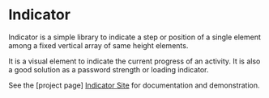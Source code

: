 Indicator
===========

Indicator is a simple library to indicate a step or position of a single element among a fixed vertical array of same height elements.

It is a visual element to indicate the current progress of an activity. It is also a good solution as a password strength or loading indicator.

See the [project page] [Indicator Site] for documentation and demonstration.


[Indicator Site]:http://tinytools.codesells.com/Indicator